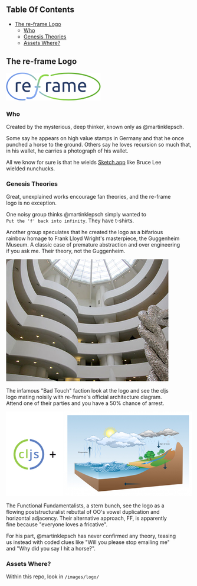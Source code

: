 <!-- START doctoc generated TOC please keep comment here to allow auto update -->
<!-- DON'T EDIT THIS SECTION, INSTEAD RE-RUN doctoc TO UPDATE -->
## Table Of Contents

- [The re-frame Logo](#the-re-frame-logo)
  - [Who](#who)
  - [Genesis Theories](#genesis-theories)
  - [Assets Where?](#assets-where)

<!-- END doctoc generated TOC please keep comment here to allow auto update -->

## The re-frame Logo

![logo](/images/logo/re-frame_256w.png?raw=true)

### Who

Created by the mysterious, deep thinker, known only as @martinklepsch.

Some say he appears on high value stamps in Germany and that he once <br>
punched a horse to the ground. Others say he loves recursion so much that, <br>
in his wallet, he carries a photograph of his wallet.

All we know for sure is that he wields [Sketch.app](https://www.sketchapp.com/) like Bruce Lee <br>
wielded nunchucks.

### Genesis Theories

Great, unexplained works encourage fan theories, and the re-frame <br>
logo is no exception.

One noisy group thinks @martinklepsch simply wanted to <br>
`Put the 'f' back into infinity`. They have t-shirts.

Another group speculates that he created the logo as a bifarious  <br>
rainbow homage to Frank Lloyd Wright's masterpiece, the Guggenheim <br>
Museum. A classic case of premature abstraction and over engineering <br>
if you ask me. Their theory, not the Guggenheim.

![](/images/logo/Guggenheim.jpg)

The infamous "Bad Touch" faction look at the logo and see the cljs <br>
logo mating noisily with re-frame's official architecture diagram. <br>
Attend one of their parties and you have a 50% chance of arrest. 

![](/images/logo/Genesis.png)

The Functional Fundamentalists, a stern bunch, see the logo as a <br>
flowing poststructuralist rebuttal of OO's vowel duplication and <br>
horizontal adjacency. Their alternative approach, FF, is apparently <br>
fine because "everyone loves a fricative".

For his part, @martinklepsch has never confirmed any theory, teasing <br>
us instead with coded clues like "Will you please stop emailing me" <br>
and "Why did you say I hit a horse?".

### Assets Where?

Within this repo, look in `/images/logo/`


